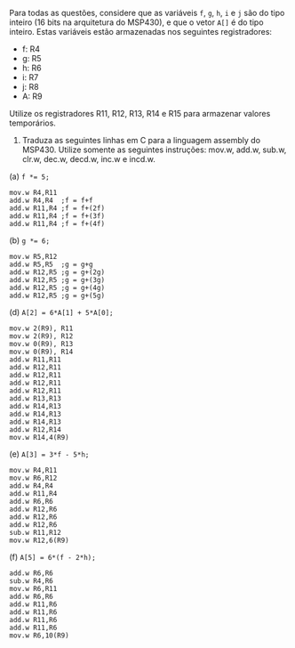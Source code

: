 Para todas as questões, considere que as variáveis `f`, `g`, `h`, `i` e `j` são do 
tipo inteiro (16 bits na arquitetura do MSP430), e que o vetor `A[]` é do tipo inteiro. 
Estas variáveis estão armazenadas nos seguintes registradores:

- f: R4
- g: R5
- h: R6
- i: R7
- j: R8
- A: R9

Utilize os registradores R11, R12, R13, R14 e R15 para armazenar valores temporários.

1. Traduza as seguintes linhas em C para a linguagem assembly do MSP430. Utilize 
somente as seguintes instruções: mov.w, add.w, sub.w, clr.w, dec.w, decd.w, inc.w e incd.w.

(a) `f *= 5;`  
```
mov.w R4,R11  
add.w R4,R4  ;f = f+f  
add.w R11,R4 ;f = f+(2f)  
add.w R11,R4 ;f = f+(3f)  
add.w R11,R4 ;f = f+(4f)
```

(b) `g *= 6;`
```
mov.w R5,R12  
add.w R5,R5  ;g = g+g  
add.w R12,R5 ;g = g+(2g)  
add.w R12,R5 ;g = g+(3g)  
add.w R12,R5 ;g = g+(4g)  
add.w R12,R5 ;g = g+(5g)
```

(d) `A[2] = 6*A[1] + 5*A[0];`  
```
mov.w 2(R9), R11  
mov.w 2(R9), R12  
mov.w 0(R9), R13  
mov.w 0(R9), R14  
add.w R11,R11  
add.w R12,R11  
add.w R12,R11  
add.w R12,R11  
add.w R12,R11  
add.w R13,R13  
add.w R14,R13  
add.w R14,R13  
add.w R14,R13  
add.w R12,R14  
mov.w R14,4(R9)
```

(e) `A[3] = 3*f - 5*h;`
```
mov.w R4,R11  
mov.w R6,R12  
add.w R4,R4  
add.w R11,R4  
add.w R6,R6  
add.w R12,R6  
add.w R12,R6  
add.w R12,R6  
sub.w R11,R12  
mov.w R12,6(R9)
```

(f) `A[5] = 6*(f - 2*h);`
```
add.w R6,R6  
sub.w R4,R6  
mov.w R6,R11  
add.w R6,R6  
add.w R11,R6  
add.w R11,R6  
add.w R11,R6  
add.w R11,R6
mov.w R6,10(R9)
```

